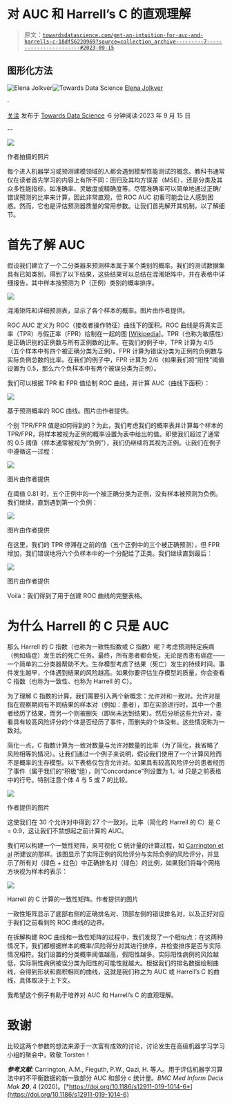 # 对 AUC 和 Harrell’s C 的直观理解

> 原文：[`towardsdatascience.com/get-an-intuition-for-auc-and-harrells-c-18df56220969?source=collection_archive---------7-----------------------#2023-09-15`](https://towardsdatascience.com/get-an-intuition-for-auc-and-harrells-c-18df56220969?source=collection_archive---------7-----------------------#2023-09-15)

## 图形化方法

[](https://elena-jolkver.medium.com/?source=post_page-----18df56220969--------------------------------)![Elena Jolkver](https://elena-jolkver.medium.com/?source=post_page-----18df56220969--------------------------------)[](https://towardsdatascience.com/?source=post_page-----18df56220969--------------------------------)![Towards Data Science](https://towardsdatascience.com/?source=post_page-----18df56220969--------------------------------) [Elena Jolkver](https://elena-jolkver.medium.com/?source=post_page-----18df56220969--------------------------------)

·

[关注](https://medium.com/m/signin?actionUrl=https%3A%2F%2Fmedium.com%2F_%2Fsubscribe%2Fuser%2Fd6af391a93a9&operation=register&redirect=https%3A%2F%2Ftowardsdatascience.com%2Fget-an-intuition-for-auc-and-harrells-c-18df56220969&user=Elena+Jolkver&userId=d6af391a93a9&source=post_page-d6af391a93a9----18df56220969---------------------post_header-----------) 发布于 [Towards Data Science](https://towardsdatascience.com/?source=post_page-----18df56220969--------------------------------) ·6 分钟阅读·2023 年 9 月 15 日[](https://medium.com/m/signin?actionUrl=https%3A%2F%2Fmedium.com%2F_%2Fvote%2Ftowards-data-science%2F18df56220969&operation=register&redirect=https%3A%2F%2Ftowardsdatascience.com%2Fget-an-intuition-for-auc-and-harrells-c-18df56220969&user=Elena+Jolkver&userId=d6af391a93a9&source=-----18df56220969---------------------clap_footer-----------)

--

[](https://medium.com/m/signin?actionUrl=https%3A%2F%2Fmedium.com%2F_%2Fbookmark%2Fp%2F18df56220969&operation=register&redirect=https%3A%2F%2Ftowardsdatascience.com%2Fget-an-intuition-for-auc-and-harrells-c-18df56220969&source=-----18df56220969---------------------bookmark_footer-----------)![](img/863341544228b533c5ea23dd56dbdb87.png)

作者拍摄的照片

每个进入机器学习或预测建模领域的人都会遇到模型性能测试的概念。教科书通常仅在读者首先学习的内容上有所不同：回归及其均方误差（MSE），还是分类及其众多性能指标，如准确率、灵敏度或精确度等。尽管准确率可以简单地通过正确/错误预测的比率来计算，因此非常直观，但 ROC AUC 初看可能会让人感到困惑。然而，它也是评估预测器质量的常用参数。让我们首先解开其机制，以了解细节。

# 首先了解 AUC

假设我们建立了一个二分类器来预测样本属于某个类别的概率。我们的测试数据集具有已知类别，得到了以下结果，这些结果可以总结在混淆矩阵中，并在表格中详细报告，其中样本按预测为 P（正例）类别的概率排序。

![](img/730deb60b522213f6c9455ab92ad3ecb.png)

混淆矩阵和详细预测表，显示了各个样本的概率。图片由作者提供。

ROC AUC 定义为 ROC（接收者操作特征）曲线下的面积。ROC 曲线是将真实正率（TPR）与假正率（FPR）绘制在一起的图 [[Wikipedia](https://en.wikipedia.org/wiki/Receiver_operating_characteristic)]。TPR（也称为敏感性）是正确识别的正例数与所有正例数的比率。在我们的例子中，TPR 计算为 4/5（五个样本中有四个被正确分类为正例）。FPR 计算为错误分类为正例的负例数与实际负例总数的比率。在我们的例子中，FPR 计算为 2/6（如果我们将“阳性”阈值设置为 0.5，那么六个负样本中有两个被误分类为正例）。

我们可以根据 TPR 和 FPR 值绘制 ROC 曲线，并计算 AUC（曲线下面积）：

![](img/16259017e360e5c029118e0ac5e2df98.png)

基于预测概率的 ROC 曲线。图片由作者提供。

个别 TPR/FPR 值是如何得到的？为此，我们考虑我们的概率表并计算每个样本的 TPR/FPR，将样本被视为正例的概率设置为表中给出的值。即使我们超过了通常的 0.5 阈值（样本通常被视为“负例”），我们仍继续将其视为正例。让我们在例子中遵循这一过程：

![](img/acf683b88a386589d3518851c7e7f96f.png)

图片由作者提供

在阈值 0.81 时，五个正例中的一个被正确分类为正例，没有样本被预测为负例。我们继续，直到遇到第一个负例：

![](img/4a127b56f2b430a3c55e884228fddb2c.png)

图片由作者提供

在这里，我们的 TPR 停滞在之前的值（五个正例中的三个被正确预测），但 FPR 增加，我们错误地将六个负样本中的一个分配给了正类。我们继续直到最后：

![](img/6c1c1f15c5819c1d6ad87eea7eee76c9.png)

图片由作者提供

Voilà：我们得到了用于创建 ROC 曲线的完整表格。

# 为什么 Harrell 的 C 只是 AUC

那么 Harrell 的 C 指数（也称为一致性指数或 C 指数）呢？考虑预测特定疾病（例如癌症）发生后的死亡任务。最终，所有患者都会死，无论是否患有癌症——一个简单的二分类器帮助不大。生存模型考虑了结果（死亡）发生的持续时间。事件发生越早，个体遇到结果的风险越高。如果你要评估生存模型的质量，你会查看 C 指数（也称为一致性、也称为 Harrell 的 C）。

为了理解 C 指数的计算，我们需要引入两个新概念：允许对和一致对。允许对是指在观察期间有不同结果的样本对（例如：患者），即在实验进行时，其中一个患者经历了结果，而另一个则被删失（即尚未达到结果）。然后分析这些允许对，查看具有较高风险评分的个体是否经历了事件，而删失的个体没有。这些情况称为一致对。

简化一点，C 指数计算为一致对数量与允许对数量的比率（为了简化，我省略了风险相等的情况）。让我们通过一个例子来说明，假设我们使用了一个计算风险而不是概率的生存模型。以下表格仅包含允许对。如果具有较高风险评分的患者经历了事件（属于我们的“积极”组），则“Concordance”列设置为 1。id 只是之前表格中的行号。特别注意个体 4 与 5 或 7 的比较。

![](img/fd387b2d9378b7e7041c43bfdc4b4793.png)

作者提供的图片

这使我们在 30 个允许对中得到 27 个一致对。比率（简化的 Harrell 的 C）是 C = 0.9，这让我们不禁想起之前计算的 AUC。

我们可以构建一个一致性矩阵，来可视化 C 统计量的计算过程，如 [Carrington et al](https://doi.org/10.1186/s12911-019-1014-6) 所建议的那样。该图显示了实际正例的风险评分与实际负例的风险评分，并显示了所有对（绿色 + 红色）中正确排名对（绿色）的比例，如果我们将每个网格方块视为样本的表示：

![](img/ff9123665080b7d1a50219e7c44f331a.png)

Harrell 的 C 计算的一致性矩阵。作者提供的图片

一致性矩阵显示了底部右侧的正确排名对、顶部左侧的错误排名对，以及正好对应于我们之前看到的 ROC 曲线的边界。

在拆解构建 ROC 曲线和一致性矩阵的过程中，我们发现了一个相似点：在这两种情况下，我们都根据样本的概率/风险得分对其进行排序，并检查排序是否与实际情况相符。我们设置的分类概率阈值越高，假阳性越多。实际阳性病例的风险越低，实际阴性病例被误分类为阳性的可能性就越大。根据我们的排名数据绘制曲线，会得到形状和面积相同的曲线，这就是我们称之为 AUC 或 Harrell’s C 的曲线，具体取决于上下文。

我希望这个例子有助于培养对 AUC 和 Harrell’s C 的直观理解。

# 致谢

比较这两个参数的想法来源于一次富有成效的讨论，讨论发生在高级机器学习学习小组的聚会中，致敬 Torsten！

***参考文献***: Carrington, A.M., Fieguth, P.W., Qazi, H. 等人。用于评估机器学习算法中的不平衡数据的新一致部分 AUC 和部分 c 统计量。*BMC Med Inform Decis Mak* ***20***, 4 (2020)。[*https://doi.org/10.1186/s12911-019-1014-6*](https://doi.org/10.1186/s12911-019-1014-6)
